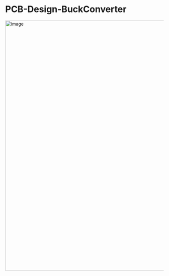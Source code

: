 # PCB-Design-BuckConverter
<img width="1206" height="795" alt="image" src="https://github.com/user-attachments/assets/fbb1029c-a3e9-49d1-914c-1eafc3dbab63" />
